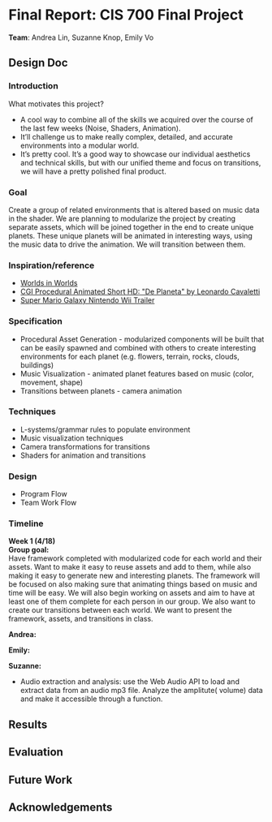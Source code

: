  # Final Report: CIS 700 Final Project
**Team**: Andrea Lin, Suzanne Knop, Emily Vo

## Design Doc
### Introduction
What motivates this project?
* A cool way to combine all of the skills we acquired over the course of the last few weeks (Noise, Shaders, Animation). 
* It’ll challenge us to make really complex, detailed, and accurate environments into a modular world. 
* It’s pretty cool. It’s a good way to showcase our individual aesthetics and technical skills, but with our unified theme and focus on transitions, we will have a pretty polished final product.
### Goal
Create a group of related environments that is altered based on music data in the shader. We are planning to modularize the project by creating separate assets, which will be joined together in the end to create unique planets. These unique planets will be animated in interesting ways, using the music data to drive the animation.  We will transition between them.
### Inspiration/reference
* [Worlds in Worlds](https://www.youtube.com/watch?v=EzsG1uqfDTQ)
* [CGI Procedural Animated Short HD: "De Planeta" by Leonardo Cavaletti](https://www.youtube.com/watch?v=qARpMpHskTM)
* [Super Mario Galaxy Nintendo Wii Trailer](https://www.youtube.com/watch?v=rmN8DHZYNCg)

### Specification
* Procedural Asset Generation - modularized components will be built that can be easily spawned and combined with others to create interesting environments for each planet (e.g. flowers, terrain, rocks, clouds, buildings)
* Music Visualization - animated planet features based on music (color, movement, shape)
* Transitions between planets - camera animation

### Techniques
* L-systems/grammar rules to populate environment
* Music visualization techniques
* Camera transformations for transitions
* Shaders for animation and transitions

### Design
  * Program Flow
  * Team Work Flow
### Timeline
**Week 1 (4/18)**  
**Group goal:**  
Have framework completed with modularized code for each world and their assets. Want to make it easy to reuse assets and add to them, while also making it easy to generate new and interesting planets. The framework will be focused on also making sure that animating things based on music and time will be easy. We will also begin working on assets and aim to have at least one of them complete for each person in our group. We also want to create our transitions between each world. We want to present the framework, assets, and transitions in class.  

**Andrea:**  

**Emily:**  

**Suzanne:**
* Audio extraction and analysis: use the Web Audio API to load and extract data from an audio mp3 file. Analyze the amplitute( volume) data and make it accessible through a function.


## Results
## Evaluation
## Future Work
## Acknowledgements
